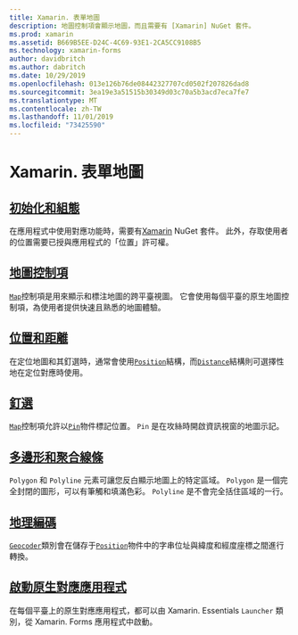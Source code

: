 ```yaml
---
title: Xamarin. 表單地圖
description: 地圖控制項會顯示地圖，而且需要有 [Xamarin] NuGet 套件。
ms.prod: xamarin
ms.assetid: B669B5EE-D24C-4C69-93E1-2CA5CC9108B5
ms.technology: xamarin-forms
author: davidbritch
ms.author: dabritch
ms.date: 10/29/2019
ms.openlocfilehash: 013e126b76de08442327707cd0502f207826dad8
ms.sourcegitcommit: 3ea19e3a51515b30349d03c70a5b3acd7eca7fe7
ms.translationtype: MT
ms.contentlocale: zh-TW
ms.lasthandoff: 11/01/2019
ms.locfileid: "73425590"
---
```

# <a name="xamarinforms-map"></a>Xamarin. 表單地圖

## <a name="initialization-and-configurationsetupmd"></a>[初始化和組態](setup.md)

在應用程式中使用對應功能時，需要有[Xamarin](https://www.nuget.org/packages/Xamarin.Forms.Maps/) NuGet 套件。 此外，存取使用者的位置需要已授與應用程式的「位置」許可權。

## <a name="map-controlmapmd"></a>[地圖控制項](map.md)

[`Map`](xref:Xamarin.Forms.Maps.Map)控制項是用來顯示和標注地圖的跨平臺視圖。 它會使用每個平臺的原生地圖控制項，為使用者提供快速且熟悉的地圖體驗。

## <a name="position-and-distanceposition-distancemd"></a>[位置和距離](position-distance.md)

在定位地圖和其釘選時，通常會使用[`Position`](xref:Xamarin.Forms.Maps.Position)結構，而[`Distance`](xref:Xamarin.Forms.Maps.Distance)結構則可選擇性地在定位對應時使用。

## <a name="pinspinsmd"></a>[釘選](pins.md)

[`Map`](xref:Xamarin.Forms.Maps.Map)控制項允許以[`Pin`](xref:Xamarin.Forms.Maps.Pin)物件標記位置。 `Pin` 是在攻絲時開啟資訊視窗的地圖示記。

## <a name="polygons-and-polylinespolygonsmd"></a>[多邊形和聚合線條](polygons.md)

`Polygon` 和 `Polyline` 元素可讓您反白顯示地圖上的特定區域。 `Polygon` 是一個完全封閉的圖形，可以有筆觸和填滿色彩。 `Polyline` 是不會完全括住區域的一行。

## <a name="geocodinggeocodermd"></a>[地理編碼](geocoder.md)

[`Geocoder`](xref:Xamarin.Forms.Maps.Geocoder)類別會在儲存于[`Position`](xref:Xamarin.Forms.Maps.Position)物件中的字串位址與緯度和經度座標之間進行轉換。

## <a name="launch-the-native-map-appnative-map-appmd"></a>[啟動原生對應應用程式](native-map-app.md)

在每個平臺上的原生對應應用程式，都可以由 Xamarin. Essentials `Launcher` 類別，從 Xamarin. Forms 應用程式中啟動。
